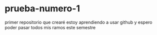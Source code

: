 # prueba-numero-1
primer repositorio que crearé
estoy aprendiendo a usar github y espero poder pasar todos mis ramos este semestre
